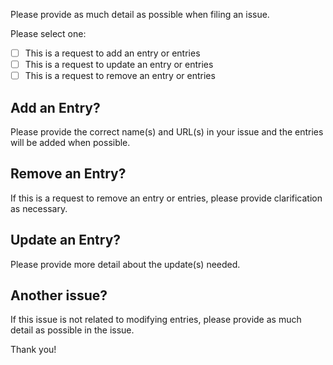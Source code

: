 
Please provide as much detail as possible when filing an issue.

Please select one:

- [ ] This is a request to add an entry or entries
- [ ] This is a request to update an entry or entries
- [ ] This is a request to remove an entry or entries

## Add an Entry?

Please provide the correct name(s) and URL(s) in your issue and the entries will be added when possible.

## Remove an Entry?

If this is a request to remove an entry or entries, please provide clarification as necessary.

## Update an Entry?

Please provide more detail about the update(s) needed.

## Another issue?

If this issue is not related to modifying entries, please provide as much detail as possible in the issue.

Thank you!
